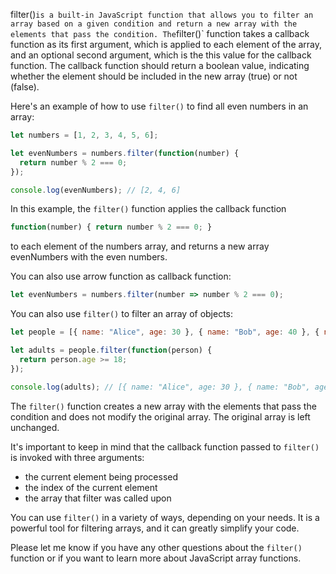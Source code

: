 filter()` is a built-in JavaScript function that allows you to filter an array based on a given condition and return a new array with the elements that pass the condition. The `filter()` function takes a callback function as its first argument, which is applied to each element of the array, and an optional second argument, which is the this value for the callback function. The callback function should return a boolean value, indicating whether the element should be included in the new array (true) or not (false).

Here's an example of how to use `filter()` to find all even numbers in an array:

```js
let numbers = [1, 2, 3, 4, 5, 6];

let evenNumbers = numbers.filter(function(number) {
  return number % 2 === 0;
});

console.log(evenNumbers); // [2, 4, 6]
```

In this example, the `filter()` function applies the callback function 
```js
function(number) { return number % 2 === 0; }
```
to each element of the numbers array, and returns a new array evenNumbers with the even numbers.

You can also use arrow function as callback function:

```js
let evenNumbers = numbers.filter(number => number % 2 === 0);
```

You can also use `filter()` to filter an array of objects:

```js
let people = [{ name: "Alice", age: 30 }, { name: "Bob", age: 40 }, { name: "Charlie", age: 25 }];

let adults = people.filter(function(person) {
  return person.age >= 18;
});

console.log(adults); // [{ name: "Alice", age: 30 }, { name: "Bob", age: 40 }]
```

The `filter()` function creates a new array with the elements that pass the condition and does not modify the original array. The original array is left unchanged.

It's important to keep in mind that the callback function passed to `filter()` is invoked with three arguments:

- the current element being processed
- the index of the current element
- the array that filter was called upon

You can use `filter()` in a variety of ways, depending on your needs. It is a powerful tool for filtering arrays, and it can greatly simplify your code.

Please let me know if you have any other questions about the `filter()` function or if you want to learn more about JavaScript array functions.